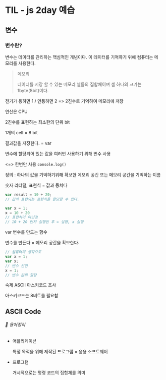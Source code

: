 # TIL - js 2day 예습



## 변수

###  변수란?

변수는 데이터를 관리하는 핵심적인 개념이다. 이 데이터를 기억하기 위해 컴퓨터는 메모리를 사용한다. 

> 메모리
>
> 데이터를 저장 할 수 있는 메모리 셀들의 집합체이며 셀 하나의 크기는 1byte(8bit)이다. 





전기가 통하면 1 / 안통하면 2 => 2진수로 기억하여 메모리에 저장

연산은 CPU

2진수를 표현하는 최소한의 단위 bit

1개의 cell = 8 bit

결과값을 저장한다. = var

변수에 할당되어 있는 값을 여러번 사용하기 위해 변수 사용

<=> 한번만 사용 `console.log()`



정의 : 하나의 값을 기억하기위해 확보한 메모리 공간 또는 메모리 공간을 기억하는 이름



숫자 리터럴, 표현식 = 값과 동치다

```javascript
var result = 10 + 20;
// 값이 표현되는 표현식을 할당할 수 있다.

var x = 1;
x = 10 + 20
// 표현식이 아닌것 
// 10 + 20 먼저 실행된 후 = 실행, x 실행
```



var 변수를 만드는 함수

변수를 만든다 = 메모리 공간을 확보한다.



```javascript
// 컴퓨터의 생각으로
var x = 1;
var x;
// 변수 선언
x = 1;
// 변수 값의 할당
```



숙제 ASCII 아스키코드 조사

아스키코드는 8비트를 필요함



## ASCII Code





###### &#128210;  용어정리

- 어플리케이션

  특정 목적을 위해 제작된 프로그램 = 응용 소프트웨어

- 프로그램

  거시적으로는 명령 코드의 집합체를 의미